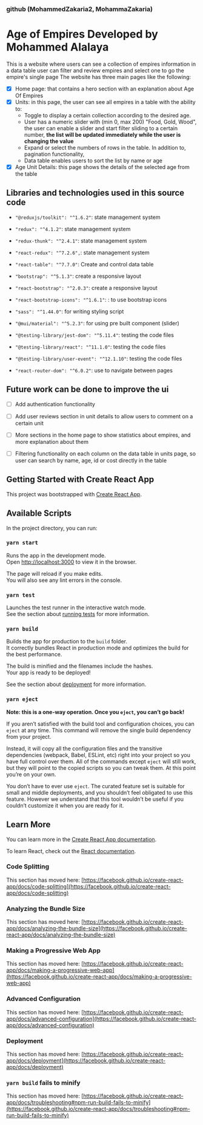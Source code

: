 ### github (MohammedZakaria2, MohammaZakaria)

# Age of Empires Developed by Mohammed Alalaya

This is a website where users can see a collection of empires information in a data table user can filter and review empires and select one to go the empire's single page
The website has three main pages like the following:

- [x] Home page: that contains a hero section with an explanation about Age Of Empires
- [x] Units: in this page, the user can see all empires in a table with the ability to:
  - Toggle to display a certain collection according to the desired age.
  - User has a numeric slider with (min 0, max 200) "Food, Gold, Wood", the user can enable a slider and start filter sliding to a certain number, **the list will be updated immediately while the user is changing the value**
  - Expand or select the numbers of rows in the table. In addition to, pagination functionality,
  - Data table enables users to sort the list by name or age
- [x] Age Unit Details: this page shows the details of the selected age from the table

## Libraries and technologies used in this source code

- `"@reduxjs/toolkit": "^1.6.2"`: state management system

- `"redux": "^4.1.2"`: state management system

- `"redux-thunk": "^2.4.1"`: state management system

- `"react-redux": "^7.2.6",`: state management system

- `"react-table": "^7.7.0"`: Create and control data table

- `"bootstrap": "^5.1.3"`: create a responsive layout

- `"react-bootstrap": "^2.0.3"`: create a responsive layout

- `"react-bootstrap-icons": "^1.6.1"`: : to use bootstrap icons

- `"sass": "^1.44.0"`: for writing styling script

- `"@mui/material": "^5.2.3"`: for using pre built component (slider)

- `"@testing-library/jest-dom": "^5.11.4"`: testing the code files

- `"@testing-library/react": "^11.1.0"`: testing the code files

- `"@testing-library/user-event": "^12.1.10"`: testing the code files

- `"react-router-dom": "^6.0.2"`: use to navigate between pages

## Future work can be done to improve the ui

- [ ] Add authentication functionality

- [ ] Add user reviews section in unit details to allow users to comment on a certain unit

- [ ] More sections in the home page to show statistics about empires, and more explanation about them

- [ ] Filtering functionality on each column on the data table in units page, so user can search by name, age, id or cost directly in the table

## Getting Started with Create React App

This project was bootstrapped with [Create React App](https://github.com/facebook/create-react-app).

## Available Scripts

In the project directory, you can run:

### `yarn start`

Runs the app in the development mode.\
Open [http://localhost:3000](http://localhost:3000) to view it in the browser.

The page will reload if you make edits.\
You will also see any lint errors in the console.

### `yarn test`

Launches the test runner in the interactive watch mode.\
See the section about [running tests](https://facebook.github.io/create-react-app/docs/running-tests) for more information.

### `yarn build`

Builds the app for production to the `build` folder.\
It correctly bundles React in production mode and optimizes the build for the best performance.

The build is minified and the filenames include the hashes.\
Your app is ready to be deployed!

See the section about [deployment](https://facebook.github.io/create-react-app/docs/deployment) for more information.

### `yarn eject`

**Note: this is a one-way operation. Once you `eject`, you can’t go back!**

If you aren’t satisfied with the build tool and configuration choices, you can `eject` at any time. This command will remove the single build dependency from your project.

Instead, it will copy all the configuration files and the transitive dependencies (webpack, Babel, ESLint, etc) right into your project so you have full control over them. All of the commands except `eject` will still work, but they will point to the copied scripts so you can tweak them. At this point you’re on your own.

You don’t have to ever use `eject`. The curated feature set is suitable for small and middle deployments, and you shouldn’t feel obligated to use this feature. However we understand that this tool wouldn’t be useful if you couldn’t customize it when you are ready for it.

## Learn More

You can learn more in the [Create React App documentation](https://facebook.github.io/create-react-app/docs/getting-started).

To learn React, check out the [React documentation](https://reactjs.org/).

### Code Splitting

This section has moved here: [https://facebook.github.io/create-react-app/docs/code-splitting](https://facebook.github.io/create-react-app/docs/code-splitting)

### Analyzing the Bundle Size

This section has moved here: [https://facebook.github.io/create-react-app/docs/analyzing-the-bundle-size](https://facebook.github.io/create-react-app/docs/analyzing-the-bundle-size)

### Making a Progressive Web App

This section has moved here: [https://facebook.github.io/create-react-app/docs/making-a-progressive-web-app](https://facebook.github.io/create-react-app/docs/making-a-progressive-web-app)

### Advanced Configuration

This section has moved here: [https://facebook.github.io/create-react-app/docs/advanced-configuration](https://facebook.github.io/create-react-app/docs/advanced-configuration)

### Deployment

This section has moved here: [https://facebook.github.io/create-react-app/docs/deployment](https://facebook.github.io/create-react-app/docs/deployment)

### `yarn build` fails to minify

This section has moved here: [https://facebook.github.io/create-react-app/docs/troubleshooting#npm-run-build-fails-to-minify](https://facebook.github.io/create-react-app/docs/troubleshooting#npm-run-build-fails-to-minify)
